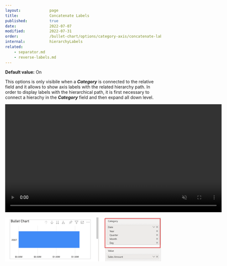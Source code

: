 ```yaml
---
layout:             page
title:              Concatenate Labels
published:          true
date:               2022-07-07
modified:   	    2022-07-31
order:              /bullet-chart/options/category-axis/concatenate-labels
internal:           hierarchyLabels
related:
    - separator.md
    - reverse-labels.md 
---
```


**Default value:** On

This options is only visibile when a ***Category*** is connected to the relative field and it allows to show axis labels with the related hierarchy path. In order to display labels with the hierarchical path, it is first necessary to connect a hierachy in the ***Category*** field and then expand all down level.

<video src="images/concatenate-labels.mp4" width="700" autoplay loop muted></video>

<img src="images/hierarchy-connected.png" width="700">
